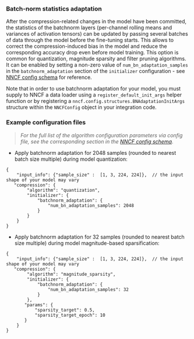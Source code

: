 ### Batch-norm statistics adaptation

After the compression-related changes in the model have been committed, the statistics of the batchnorm layers (per-channel rolling means and variances of activation tensors) can be updated by passing several batches of data through the model before the fine-tuning starts. 
This allows to correct the compression-induced bias in the model and reduce the corresponding accuracy drop even before model training. 
This option is common for quantization, magnitude sparsity and filter pruning algorithms. 
It can be enabled by setting a non-zero value of `num_bn_adaptation_samples` in the `batchnorm_adaptation` section of the `initializer` configuration - see [NNCF config schema](https://openvinotoolkit.github.io/nncf/) for reference.

Note that in order to use batchnorm adaptation for your model, you must supply to NNCF a data loader using a `register_default_init_args` helper function or by registering a `nncf.config.structures.BNAdaptationInitArgs` structure within the `NNCFConfig` object in your integration code.

### Example configuration files

>_For the full list of the algorithm configuration parameters via config file, see the corresponding section in the [NNCF config schema](https://openvinotoolkit.github.io/nncf/)_.

- Apply batchnorm adaptation for 2048 samples (rounded to nearest batch size multiple) during model quantization:
```json5
{
    "input_info": {"sample_size" :  [1, 3, 224, 224]},  // the input shape of your model may vary
   "compression": {
        "algorithm": "quantization",
        "initializer": {
            "batchnorm_adaptation": {
                "num_bn_adaptation_samples": 2048
            }
        }
    }
}
```

- Apply batchnorm adaptation for 32 samples (rounded to nearest batch size multiple) during model magnitude-based sparsification:
```json5
{
    "input_info": {"sample_size" :  [1, 3, 224, 224]},  // the input shape of your model may vary
   "compression": {
        "algorithm": "magnitude_sparsity",
        "initializer": {
            "batchnorm_adaptation": {
                "num_bn_adaptation_samples": 32
            }
        },
       "params": {
           "sparsity_target": 0.5,
           "sparsity_target_epoch": 10
       }
    }
}
```